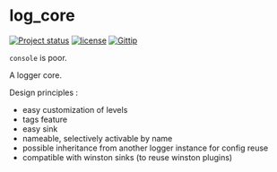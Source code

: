 log_core
========

[![Project status](http://img.shields.io/badge/project_status-highly_experimental-red.png)](http://offirmo.net/classifying-open-source-projects-status/)
[![license](http://img.shields.io/badge/license-public_domain-brightgreen.png)](http://unlicense.org/)
[![Gittip](http://img.shields.io/gittip/Offirmo.png)](https://www.gittip.com/Offirmo/)

`console` is poor.

A logger core.

Design principles :

* easy customization of levels
* tags feature
* easy sink
* nameable, selectively activable by name
* possible inheritance from another logger instance for config reuse
* compatible with winston sinks (to reuse winston plugins)
